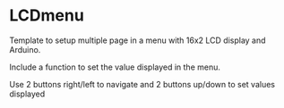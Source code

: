 # LCDmenu
Template to setup multiple page in a menu with 16x2 LCD display and Arduino.

Include a function to set the value displayed in the menu.

Use 2 buttons right/left to navigate
and 2 buttons up/down to set values displayed
